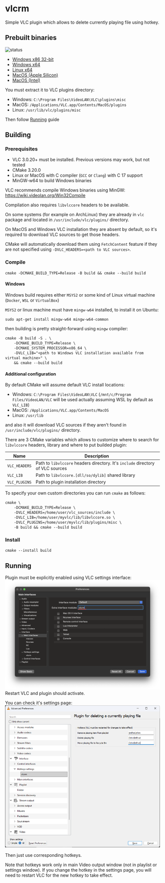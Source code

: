 # vlcrm

Simple VLC plugin which allows to delete currently playing file using hotkey.

## Prebuilt binaries

![status](https://github.com/acc15/vlcrm/actions/workflows/build.yml/badge.svg)

* [Windows x86 32-bit](https://github.com/acc15/vlcrm/releases/download/v1.0/vlcrm_win32.zip)
* [Windows x64](https://github.com/acc15/vlcrm/releases/download/v1.0/vlcrm_win64.zip)
* [Linux x64](https://github.com/acc15/vlcrm/releases/download/v1.0/vlcrm_linux.zip)
* [MacOS (Apple Silicon)](https://github.com/acc15/vlcrm/releases/download/v1.0/vlcrm_macos_arm64.zip)
* [MacOS (Intel)](https://github.com/acc15/vlcrm/releases/download/v1.0/vlcrm_macos_intel64.zip)

You must extract it to VLC plugins directory:

* Windows: `C:\Program Files\VideoLAN\VLC\plugins\misc`
* MacOS: `/Applications/VLC.app/Contents/MacOS/plugins`
* Linux: `/usr/lib/vlc/plugins/misc`

Then follow [Running](#running) guide

## Building

### Prerequisites

* VLC 3.0.20+ must be installed. Previous versions may work, but not tested
* CMake 3.20.0
* Linux or MacOS with C compiler (`GCC` or `Clang`) with C 17 support
* MinGW-w64 to build Windows binaries

VLC recommends compile Windows binaries using MinGW: https://wiki.videolan.org/Win32Compile

Compilation also requires `libvlccore` headers to be available.

On some systems (for example on ArchLinux) they are already in `vlc` package 
and located in `/usr/include/vlc/plugins/` directory.

On MacOS and Windows VLC installation they are absent by default, so it's required to download VLC sources to get those headers.

CMake will automatically download them using `FetchContent` feature if they are not specified using `-DVLC_HEADERS=<path to VLC sources>`.

### Compile

    cmake -DCMAKE_BUILD_TYPE=Release -B build && cmake --build build

#### Windows

Windows build requires either `MSYS2` or some kind of Linux virtual machine (`Docker`, `WSL` or `VirtualBox`)

`MSYS2` or linux machine must have `mingw-w64` installed, to install it on Ubuntu:

    sudo apt-get install mingw-w64 mingw-w64-common

then building is pretty straight-forward using `mingw` compiler:

    cmake -B build -S . \
        -DCMAKE_BUILD_TYPE=Release \
        -DCMAKE_SYSTEM_PROCESSOR=x86_64 \
        -DVLC_LIB="<path to Windows VLC installation available from virtual machine>" \
        && cmake --build build

#### Additional configuration

By default CMake will assume default VLC install locations:

* Windows: `C:\Program Files\VideoLAN\VLC` (`/mnt/c/Program Files/VideoLAN/VLC` will be used actually assuming WSL by default as `VLC_LIB`)
* MacOS: `/Applications/VLC.app/Contents/MacOS`
* Linux: `/usr/lib`

and also it will download VLC sources if they aren't found in `/usr/include/vlc/plugins/` directory. 

There are 3 CMake variables which allows to customize where to search for `libvlccore` headers, library and where to put builded plugin:

| Name          | Description                                                                     |
| ------------- | ------------------------------------------------------------------------------- |
| `VLC_HEADERS` | Path to `libvlccore` headers directory. It's `include` directory of VLC sources |
| `VLC_LIB`     | Path to `libvlccore.[dll/so/dylib]` shared library                              |
| `VLC_PLUGINS` | Path to plugin installation directory                                           |

To specify your own custom directories you can run `cmake` as follows:

    cmake \
        -DCMAKE_BUILD_TYPE=Release \
        -DVLC_HEADERS=/home/user/vlc_sources/include \
        -DVLC_LIB=/home/user/myvlc/lib/libvlccore.so \
        -DVLC_PLUGINS=/home/user/myvlc/lib/plugins/misc \
        -B build && cmake --build build

### Install

    cmake --install build

## Running

Plugin must be explicitly enabled using VLC settings interface:
![enable_vlcrm](images/enable_vlcrm.png)
Restart VLC and plugin should activate. 

You can check it's settings page:
![vlcrm_settings](images/vlcrm_settings.png)

Then just use corresponding hotkeys. 

Note that hotkeys work only in main Video output window (not in playlist or settings window).
If you change the hotkey in the settings page, you will need to restart VLC for the new hotkey to take effect.
